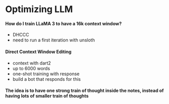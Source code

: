 # Optimizing LLM

#### How do I train LLaMA 3 to have a 16k context window?
- DHCCC
- need to run a first iteration with unsloth

#### Direct Context Window Editing
- context with dart2
- up to 6000 words
- one-shot training with response
- build a bot that responds for this

#### The idea is to have one strong train of thought inside the notes, instead of having lots of smaller train of thoughts
